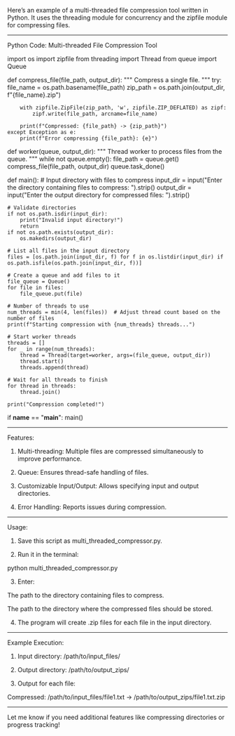 Here’s an example of a multi-threaded file compression tool written in Python. It uses the threading module for concurrency and the zipfile module for compressing files.


---

Python Code: Multi-threaded File Compression Tool

import os
import zipfile
from threading import Thread
from queue import Queue

def compress_file(file_path, output_dir):
    """
    Compress a single file.
    """
    try:
        file_name = os.path.basename(file_path)
        zip_path = os.path.join(output_dir, f"{file_name}.zip")
        
        with zipfile.ZipFile(zip_path, 'w', zipfile.ZIP_DEFLATED) as zipf:
            zipf.write(file_path, arcname=file_name)
        
        print(f"Compressed: {file_path} -> {zip_path}")
    except Exception as e:
        print(f"Error compressing {file_path}: {e}")

def worker(queue, output_dir):
    """
    Thread worker to process files from the queue.
    """
    while not queue.empty():
        file_path = queue.get()
        compress_file(file_path, output_dir)
        queue.task_done()

def main():
    # Input directory with files to compress
    input_dir = input("Enter the directory containing files to compress: ").strip()
    output_dir = input("Enter the output directory for compressed files: ").strip()
    
    # Validate directories
    if not os.path.isdir(input_dir):
        print("Invalid input directory!")
        return
    if not os.path.exists(output_dir):
        os.makedirs(output_dir)
    
    # List all files in the input directory
    files = [os.path.join(input_dir, f) for f in os.listdir(input_dir) if os.path.isfile(os.path.join(input_dir, f))]
    
    # Create a queue and add files to it
    file_queue = Queue()
    for file in files:
        file_queue.put(file)
    
    # Number of threads to use
    num_threads = min(4, len(files))  # Adjust thread count based on the number of files
    print(f"Starting compression with {num_threads} threads...")
    
    # Start worker threads
    threads = []
    for _ in range(num_threads):
        thread = Thread(target=worker, args=(file_queue, output_dir))
        thread.start()
        threads.append(thread)
    
    # Wait for all threads to finish
    for thread in threads:
        thread.join()
    
    print("Compression completed!")

if __name__ == "__main__":
    main()


---

Features:

1. Multi-threading: Multiple files are compressed simultaneously to improve performance.


2. Queue: Ensures thread-safe handling of files.


3. Customizable Input/Output: Allows specifying input and output directories.


4. Error Handling: Reports issues during compression.




---

Usage:

1. Save this script as multi_threaded_compressor.py.


2. Run it in the terminal:

python multi_threaded_compressor.py


3. Enter:

The path to the directory containing files to compress.

The path to the directory where the compressed files should be stored.



4. The program will create .zip files for each file in the input directory.




---

Example Execution:

1. Input directory: /path/to/input_files/


2. Output directory: /path/to/output_zips/


3. Output for each file:

Compressed: /path/to/input_files/file1.txt -> /path/to/output_zips/file1.txt.zip




---

Let me know if you need additional features like compressing directories or progress tracking!

